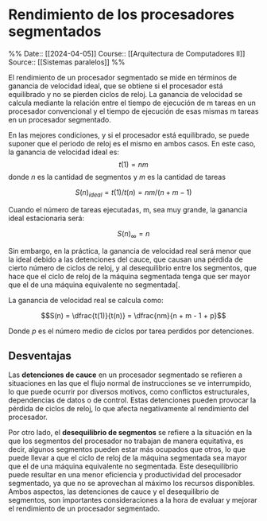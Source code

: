 # Rendimiento de los procesadores segmentados

%%
Date:: [[2024-04-05]]
Course:: [[Arquitectura de Computadores II]]
Source:: [[Sistemas paralelos]]
%%

El rendimiento de un procesador segmentado se mide en términos de ganancia de velocidad ideal, que se obtiene si el procesador está equilibrado y no se pierden ciclos de reloj. La ganancia de velocidad se calcula mediante la relación entre el tiempo de ejecución de m tareas en un procesador convencional y el tiempo de ejecución de esas mismas m tareas en un procesador segmentado.

En las mejores condiciones, y si el procesador está equilibrado, se puede suponer que el periodo de reloj es el mismo en ambos casos. En este caso, la ganancia de velocidad ideal es:
$$t(1)= nm$$
donde *n* es la cantidad de segmentos y *m* es la cantidad de tareas

$$S(n)_{ideal} = t(1) / t(n) = nm / (n + m - 1)$$

Cuando el número de tareas ejecutadas, m, sea muy grande, la ganancia ideal estacionaria será:

$$S(n)_\infty = n$$

Sin embargo, en la práctica, la ganancia de velocidad real será menor que la ideal debido a las detenciones del cauce, que causan una pérdida de cierto número de ciclos de reloj, y al desequilibrio entre los segmentos, que hace que el ciclo de reloj de la máquina segmentada tenga que ser mayor que el de una máquina equivalente no segmentada[.

La ganancia de velocidad real se calcula como:

$$S(n) = \dfrac{t(1)}{t(n)} = \dfrac{nm}{n + m - 1 + p}$$

Donde *p* es el número medio de ciclos por tarea perdidos por detenciones.

## Desventajas

Las **detenciones de cauce** en un procesador segmentado se refieren a situaciones en las que el flujo normal de instrucciones se ve interrumpido, lo que puede ocurrir por diversos motivos, como conflictos estructurales, dependencias de datos o de control. Estas detenciones pueden provocar la pérdida de ciclos de reloj, lo que afecta negativamente al rendimiento del procesador.

Por otro lado, el **desequilibrio de segmentos** se refiere a la situación en la que los segmentos del procesador no trabajan de manera equitativa, es decir, algunos segmentos pueden estar más ocupados que otros, lo que puede llevar a que el ciclo de reloj de la máquina segmentada sea mayor que el de una máquina equivalente no segmentada. Este desequilibrio puede resultar en una menor eficiencia y productividad del procesador segmentado, ya que no se aprovechan al máximo los recursos disponibles. Ambos aspectos, las detenciones de cauce y el desequilibrio de segmentos, son importantes consideraciones a la hora de evaluar y mejorar el rendimiento de un procesador segmentado.